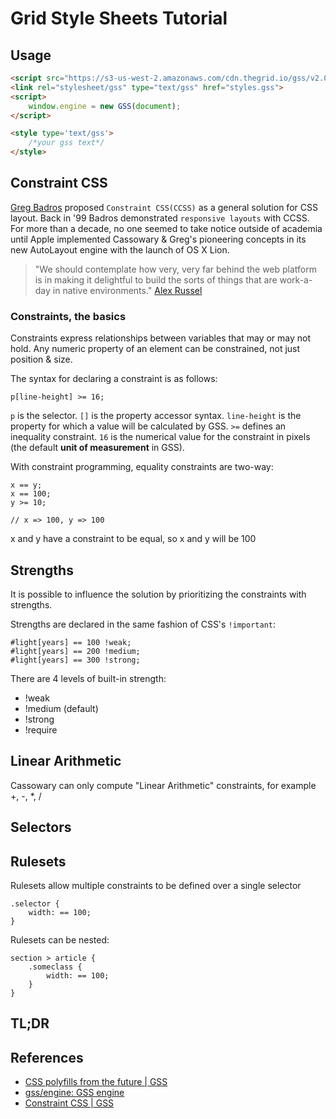 # Grid Style Sheets Tutorial

## Usage

```html
<script src="https://s3-us-west-2.amazonaws.com/cdn.thegrid.io/gss/v2.0.0/v2.0.0/gss.min.js"></script>
<link rel="stylesheet/gss" type="text/gss" href="styles.gss">
<script>
	window.engine = new GSS(document);
</script>

<style type='text/gss'>
	/*your gss text*/
</style>
```

## Constraint CSS

[Greg Badros](http://www.badros.com/greg/) proposed `Constraint CSS(CCSS)` as a general solution for CSS layout. Back in '99 Badros
demonstrated `responsive layouts` with CCSS. For more than a decade, no one seemed to take notice outside of academia until Apple
implemented Cassowary & Greg's pioneering concepts in its new AutoLayout engine with the launch of OS X Lion.

> "We should contemplate how very, very far behind the web platform is in making it delightful to build the sorts of things that are
work-a-day in native environments." [Alex Russel](http://infrequently.org/2012/02/misdirection/)

### Constraints, the basics

Constraints express relationships between variables that may or may not hold. Any numeric property of an element can be constrained, not just
position & size.

The syntax for declaring a constraint is as follows:

```
p[line-height] >= 16;
```

`p` is the selector. `[]` is the property accessor syntax. `line-height` is the property for which a value will be calculated by GSS. `>=` defines an inequality constraint. `16` is the numerical value for the constraint in pixels (the default **unit of measurement** in GSS).

With constraint programming, equality constraints are two-way:

```
x == y;
x == 100;
y >= 10;

// x => 100, y => 100
```

x and y have a constraint to be equal, so x and y will be 100

## Strengths

It is possible to influence the solution by prioritizing the constraints with strengths.

Strengths are declared in the same fashion of CSS's `!important`:

```
#light[years] == 100 !weak;
#light[years] == 200 !medium;
#light[years] == 300 !strong;
```

There are 4 levels of built-in strength:

* !weak
* !medium (default)
* !strong
* !require

## Linear Arithmetic

Cassowary can only compute "Linear Arithmetic" constraints, for example +, -, *, /

## Selectors

## Rulesets

Rulesets allow multiple constraints to be defined over a single selector

```
.selector {
	width: == 100;
}
```

Rulesets can be nested:

```
section > article {
	.someclass {
		width: == 100;
	}
}

```

## TL;DR

## References

* [CSS polyfills from the future | GSS](http://gridstylesheets.org/)
* [gss/engine: GSS engine](https://github.com/gss/engine)
* [Constraint CSS | GSS](http://gridstylesheets.org/guides/ccss/)